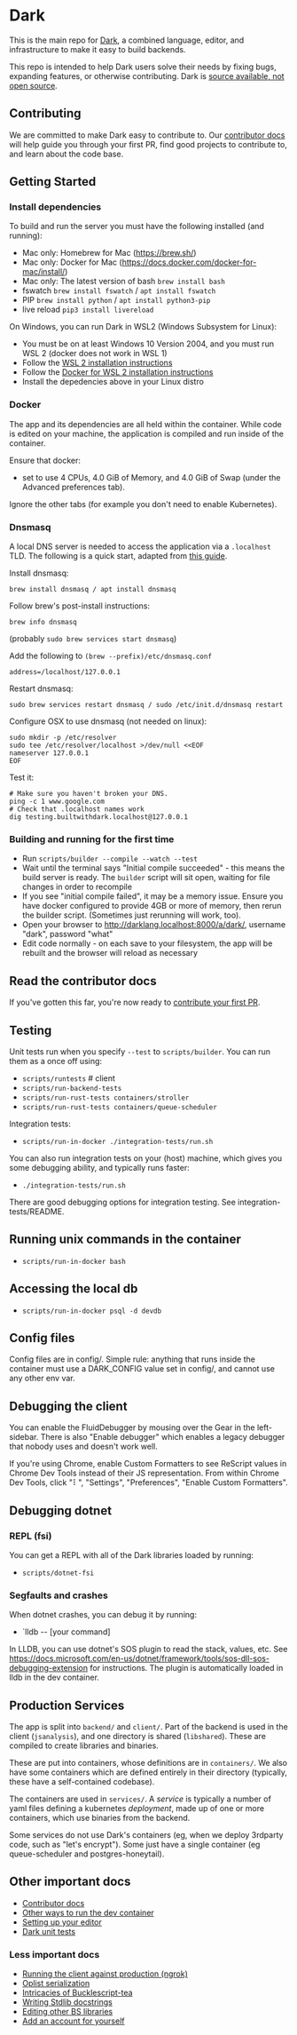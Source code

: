 # Dark

This is the main repo for [Dark](https://darklang.com), a combined language, editor, and infrastructure to make it easy to build backends.

This repo is intended to help Dark users solve their needs by fixing bugs, expanding features, or otherwise contributing. Dark is
[source available, not open source](https://github.com/darklang/dark/blob/main/LICENSE.md).

## Contributing

We are committed to make Dark easy to contribute to.
Our [contributor
docs](https://darklang.github.io/docs/contributing/getting-started) will help
guide you through your first PR, find good projects to contribute to, and learn
about the code base.

## Getting Started

### Install dependencies

To build and run the server you must have the following installed (and running):

- Mac only: Homebrew for Mac (https://brew.sh/)
- Mac only: Docker for Mac (https://docs.docker.com/docker-for-mac/install/)
- Mac only: The latest version of bash `brew install bash`
- fswatch `brew install fswatch` / `apt install fswatch`
- PIP `brew install python` / `apt install python3-pip`
- live reload `pip3 install livereload`

On Windows, you can run Dark in WSL2 (Windows Subsystem for Linux):

- You must be on at least Windows 10 Version 2004, and you must run WSL 2 (docker does not work in WSL 1)
- Follow the [WSL 2 installation instructions](https://docs.microsoft.com/en-us/windows/wsl/install-win10#update-to-wsl-2)
- Follow the [Docker for WSL 2 installation instructions](https://docs.docker.com/docker-for-windows/wsl/)
- Install the depedencies above in your Linux distro

### Docker

The app and its dependencies are all held within the container. While code is edited on your machine, the application is compiled and run inside of the container.

Ensure that docker:

- set to use 4 CPUs, 4.0 GiB of Memory, and 4.0 GiB of Swap (under the Advanced preferences tab).

Ignore the other tabs (for example you don't need to enable Kubernetes).

### Dnsmasq

A local DNS server is needed to access the application via a `.localhost` TLD. The following is a quick start, adapted from [this guide](https://passingcuriosity.com/2013/dnsmasq-dev-osx/).

Install dnsmasq:

```
brew install dnsmasq / apt install dnsmasq
```

Follow brew's post-install instructions:

```
brew info dnsmasq
```

(probably `sudo brew services start dnsmasq`)

Add the following to `(brew --prefix)/etc/dnsmasq.conf`

```
address=/localhost/127.0.0.1
```

Restart dnsmasq:

```
sudo brew services restart dnsmasq / sudo /etc/init.d/dnsmasq restart
```

Configure OSX to use dnsmasq (not needed on linux):

```
sudo mkdir -p /etc/resolver
sudo tee /etc/resolver/localhost >/dev/null <<EOF
nameserver 127.0.0.1
EOF
```

Test it:

```
# Make sure you haven't broken your DNS.
ping -c 1 www.google.com
# Check that .localhost names work
dig testing.builtwithdark.localhost@127.0.0.1
```

### Building and running for the first time

- Run `scripts/builder --compile --watch --test`
- Wait until the terminal says "Initial compile succeeded" - this means the
  build server is ready. The `builder` script will sit open, waiting for file
  changes in order to recompile
- If you see "initial compile failed", it may be a memory issue. Ensure you
  have docker configured to provide 4GB or more of memory, then rerun the builder
  script. (Sometimes just rerunning will work, too).
- Open your browser to http://darklang.localhost:8000/a/dark/, username "dark",
  password "what"
- Edit code normally - on each save to your filesystem, the app will be rebuilt
  and the browser will reload as necessary

## Read the contributor docs

If you've gotten this far, you're now ready to [contribute your first PR](https://darklang.github.io/docs/contributing/getting-started#first-contribution).

## Testing

Unit tests run when you specify `--test` to `scripts/builder`. You can run them as a once off using:

- `scripts/runtests` # client
- `scripts/run-backend-tests`
- `scripts/run-rust-tests containers/stroller`
- `scripts/run-rust-tests containers/queue-scheduler`

Integration tests:

- `scripts/run-in-docker ./integration-tests/run.sh`

You can also run integration tests on your (host) machine, which gives you some debugging ability, and typically runs faster:

- `./integration-tests/run.sh`

There are good debugging options for integration testing. See integration-tests/README.

## Running unix commands in the container

- `scripts/run-in-docker bash`

## Accessing the local db

- `scripts/run-in-docker psql -d devdb`

## Config files

Config files are in config/. Simple rule: anything that runs inside the
container must use a DARK_CONFIG value set in config/, and cannot use
any other env var.

## Debugging the client

You can enable the FluidDebugger by mousing over the Gear in the
left-sidebar. There is also "Enable debugger" which enables a legacy
debugger that nobody uses and doesn't work well.

If you're using Chrome, enable Custom Formatters to see ReScript values in
Chrome Dev Tools instead of their JS representation. From within Chrome
Dev Tools, click "⠇", "Settings", "Preferences", "Enable Custom
Formatters".

## Debugging dotnet

### REPL (fsi)

You can get a REPL with all of the Dark libraries loaded by running:

- `scripts/dotnet-fsi`

### Segfaults and crashes

When dotnet crashes, you can debug it by running:

- `lldb -- [your command]

In LLDB, you can use dotnet's SOS plugin to read the stack, values, etc. See
https://docs.microsoft.com/en-us/dotnet/framework/tools/sos-dll-sos-debugging-extension
for instructions. The plugin is automatically loaded in lldb in the dev
container.

## Production Services

The app is split into `backend/` and `client/`. Part of the backend is used in
the client (`jsanalysis`), and one directory is shared (`libshared`). These are
compiled to create libraries and binaries.

These are put into containers, whose definitions are in `containers/`. We also
have some containers which are defined entirely in their directory (typically,
these have a self-contained codebase).

The containers are used in `services/`. A _service_ is typically a number of
yaml files defining a kubernetes _deployment_, made up of one or more
containers, which use binaries from the backend.

Some services do not use Dark's containers (eg, when we deploy 3rdparty code,
such as "let's encrypt"). Some just have a single container (eg queue-scheduler
and postgres-honeytail).

## Other important docs

- [Contributor docs](https://darklang.github.io/docs/contributing/getting-started)
- [Other ways to run the dev container](docs/builder-options.md)
- [Setting up your editor](docs/editor-setup.md)
- [Dark unit tests](fsharp-backend/tests/testfiles/README.md)

### Less important docs

- [Running the client against production (ngrok)](docs/running-against-production.md)
- [Oplist serialization](docs/oplist-serialization.md)
- [Intricacies of Bucklescript-tea](docs/bs-tea.md)
- [Writing Stdlib docstrings](docs/writing-docstrings.md)
- [Editing other BS libraries](docs/modifying-libraries.md)
- [Add an account for yourself](docs/add-account.md)
